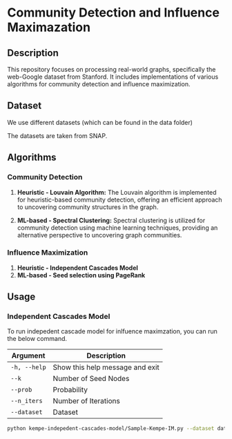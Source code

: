 # Community Detection and Influence Maximazation 

## Description

This repository focuses on processing real-world graphs, specifically the web-Google dataset from Stanford. It includes implementations of various algorithms for community detection and influence maximization.

## Dataset 

We use different datasets (which can be found in the data folder)

The datasets are taken from SNAP. 

## Algorithms


### Community Detection

1. **Heuristic - Louvain Algorithm:** The Louvain algorithm is implemented for heuristic-based community detection, offering an efficient approach to uncovering community structures in the graph.

2. **ML-based - Spectral Clustering:** Spectral clustering is utilized for community detection using machine learning techniques, providing an alternative perspective to uncovering graph communities.


### Influence Maximization

1. **Heuristic - Independent Cascades Model**
2. **ML-based - Seed selection using PageRank**


## Usage

### Independent Cascades Model

To run indepedent cascade model for inlfuence maximzation, you can run the below command. 

| Argument | Description |
| --- | --- |
| `-h, --help` | Show this help message and exit |
| `--k ` | Number of Seed Nodes |
| `--prob ` | Probability |
| `--n_iters` | Number of Iterations |
| `--dataset` | Dataset |

```bash
python kempe-indepedent-cascades-model/Sample-Kempe-IM.py --dataset data/web-Google-reduced.txt
